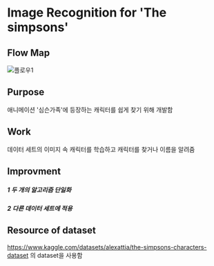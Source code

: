 # Image Recognition for 'The simpsons' 
## Flow Map
![플로우1](https://github.com/user-attachments/assets/c4036467-e767-4019-b8bc-c917742d9ab8)


## Purpose
애니메이션 '심슨가족'에 등장하는 캐릭터를 쉽게 찾기 위해 개발함

## Work
데이터 세트의 이미지 속 캐릭터를 학습하고 캐릭터를 찾거나 이름을 알려줌

## Improvment 
##### 1  두 개의 알고리즘 단일화
##### 2  다른 데이터 세트에 적용
 

## Resource of dataset
<https://www.kaggle.com/datasets/alexattia/the-simpsons-characters-dataset> 의 dataset을 사용함
